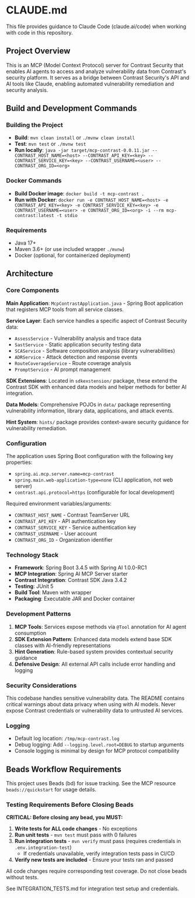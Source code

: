 # CLAUDE.md

This file provides guidance to Claude Code (claude.ai/code) when working with code in this repository.

## Project Overview

This is an MCP (Model Context Protocol) server for Contrast Security that enables AI agents to access and analyze vulnerability data from Contrast's security platform. It serves as a bridge between Contrast Security's API and AI tools like Claude, enabling automated vulnerability remediation and security analysis.

## Build and Development Commands

### Building the Project
- **Build**: `mvn clean install` or `./mvnw clean install`
- **Test**: `mvn test` or `./mvnw test`
- **Run locally**: `java -jar target/mcp-contrast-0.0.11.jar --CONTRAST_HOST_NAME=<host> --CONTRAST_API_KEY=<key> --CONTRAST_SERVICE_KEY=<key> --CONTRAST_USERNAME=<user> --CONTRAST_ORG_ID=<org>`

### Docker Commands
- **Build Docker image**: `docker build -t mcp-contrast .`
- **Run with Docker**: `docker run -e CONTRAST_HOST_NAME=<host> -e CONTRAST_API_KEY=<key> -e CONTRAST_SERVICE_KEY=<key> -e CONTRAST_USERNAME=<user> -e CONTRAST_ORG_ID=<org> -i --rm mcp-contrast:latest -t stdio`

### Requirements
- Java 17+
- Maven 3.6+ (or use included wrapper `./mvnw`)
- Docker (optional, for containerized deployment)

## Architecture

### Core Components

**Main Application**: `McpContrastApplication.java` - Spring Boot application that registers MCP tools from all service classes.

**Service Layer**: Each service handles a specific aspect of Contrast Security data:
- `AssessService` - Vulnerability analysis and trace data
- `SastService` - Static application security testing data
- `SCAService` - Software composition analysis (library vulnerabilities)
- `ADRService` - Attack detection and response events
- `RouteCoverageService` - Route coverage analysis
- `PromptService` - AI prompt management

**SDK Extensions**: Located in `sdkexstension/` package, these extend the Contrast SDK with enhanced data models and helper methods for better AI integration.

**Data Models**: Comprehensive POJOs in `data/` package representing vulnerability information, library data, applications, and attack events.

**Hint System**: `hints/` package provides context-aware security guidance for vulnerability remediation.

### Configuration

The application uses Spring Boot configuration with the following key properties:
- `spring.ai.mcp.server.name=mcp-contrast`
- `spring.main.web-application-type=none` (CLI application, not web server)
- `contrast.api.protocol=https` (configurable for local development)

Required environment variables/arguments:
- `CONTRAST_HOST_NAME` - Contrast TeamServer URL
- `CONTRAST_API_KEY` - API authentication key
- `CONTRAST_SERVICE_KEY` - Service authentication key  
- `CONTRAST_USERNAME` - User account
- `CONTRAST_ORG_ID` - Organization identifier

### Technology Stack

- **Framework**: Spring Boot 3.4.5 with Spring AI 1.0.0-RC1
- **MCP Integration**: Spring AI MCP Server starter
- **Contrast Integration**: Contrast SDK Java 3.4.2
- **Testing**: JUnit 5
- **Build Tool**: Maven with wrapper
- **Packaging**: Executable JAR and Docker container

### Development Patterns

1. **MCP Tools**: Services expose methods via `@Tool` annotation for AI agent consumption
2. **SDK Extension Pattern**: Enhanced data models extend base SDK classes with AI-friendly representations
3. **Hint Generation**: Rule-based system provides contextual security guidance
4. **Defensive Design**: All external API calls include error handling and logging

### Security Considerations

This codebase handles sensitive vulnerability data. The README contains critical warnings about data privacy when using with AI models. Never expose Contrast credentials or vulnerability data to untrusted AI services.

### Logging

- Default log location: `/tmp/mcp-contrast.log`
- Debug logging: Add `--logging.level.root=DEBUG` to startup arguments
- Console logging is minimal by design for MCP protocol compatibility

## Beads Workflow Requirements

This project uses Beads (bd) for issue tracking. See the MCP resource `beads://quickstart` for usage details.

### Testing Requirements Before Closing Beads

**CRITICAL: Before closing any bead, you MUST:**

1. **Write tests for ALL code changes** - No exceptions
2. **Run unit tests** - `mvn test` must pass with 0 failures
3. **Run integration tests** - `mvn verify` must pass (requires credentials in `.env.integration-test`)
   - If credentials unavailable, verify integration tests pass in CI/CD
4. **Verify new tests are included** - Ensure your tests ran and passed

All code changes require corresponding test coverage. Do not close beads without tests.

See INTEGRATION_TESTS.md for integration test setup and credentials.